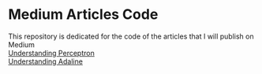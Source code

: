 # Medium Articles Code
This repository is dedicated for the code of the articles that I will publish on Medium<br>
[Understanding Perceptron](https://medium.com/@mr.sk12112002/understanding-perceptron-8e82a5a97ea)<br>
[Understanding Adaline](https://medium.com/mlearning-ai/understanding-adaline-da79ab8bbc5a)
